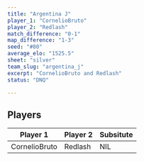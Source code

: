 ```yaml
---
title: "Argentina J"
player_1: "CornelioBruto"
player_2: "Redlash"
match_difference: "0-1"
map_difference: "1-3"
seed: "#80"
average_elo: "1525.5"
sheet: "silver"
team_slug: "argentina_j"
excerpt: "CornelioBruto and Redlash"
status: "DNQ"

---
```

## Players

| Player 1 | Player 2 | Subsitute |
| -- | -- | -- |
| CornelioBruto | Redlash | NIL |
